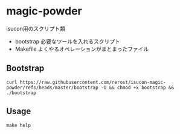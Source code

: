 # magic-powder

isucon用のスクリプト類

- bootstrap 必要なツールを入れるスクリプト
- Makefile よくやるオペレーションがまとまったファイル

## Bootstrap

```
curl https://raw.githubusercontent.com/rerost/isucon-magic-powder/refs/heads/master/bootstrap -O && chmod +x bootstrap && ./bootstrap
```

## Usage

```
make help
```
